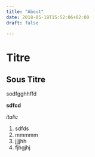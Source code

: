 ```yaml
---
title: "About"
date: 2018-05-18T15:52:06+02:00
draft: false

---
```


# Titre

## Sous Titre

sodfgghhffd

**sdfcd**

*italic*

1. sdfds
1. mmmmm
1. jjjjhh
1. fjhgjhj
